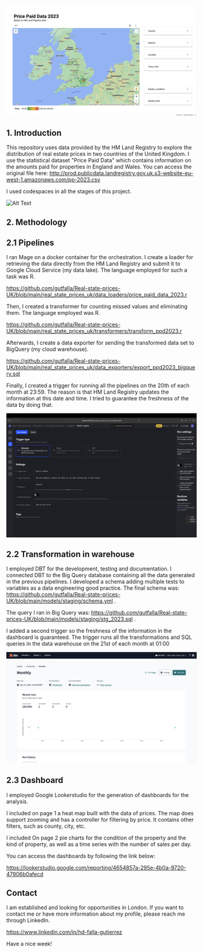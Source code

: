 ![Alt Text](https://github.com/gutfalla/Real-state-prices-UK/blob/main/Untitled.png)

## 1. Introduction

This repository uses data provided by the HM Land Registry to explore the distribution of real estate prices in two countries of the United Kingdom. I use the statistical dataset "Price Paid Data" which contains information on the amounts paid for properties in England and Wales. You can access the original file here: http://prod.publicdata.landregistry.gov.uk.s3-website-eu-west-1.amazonaws.com/pp-2023.csv

I used codespaces in all the stages of this project.


![Alt Text](https://github.com/gutfalla/Real-state-prices-UK/blob/main/Mage_VS.gif)


## 2. Methodology

## 2.1 Pipelines

I ran Mage on a docker container for the orchestration. I create a loader for retrieving the data directly from the HM Land Registry and submit it to Google Cloud Service (my data lake). The language employed for such a task was R.

https://github.com/gutfalla/Real-state-prices-UK/blob/main/real_state_prices_uk/data_loaders/price_paid_data_2023.r

Then, I created a transformer for counting missed values and eliminating them. The language employed was R.

https://github.com/gutfalla/Real-state-prices-UK/blob/main/real_state_prices_uk/transformers/transform_ppd2023.r

Afterwards, I create a data exporter for sending the transformed data set to BigQuery (my cloud warehouse).

https://github.com/gutfalla/Real-state-prices-UK/blob/main/real_state_prices_uk/data_exporters/export_ppd2023_bigquery.sql

Finally, I created a trigger for running all the pipelines on the 20th of each month at 23:59. The reason is that HM Land Registry updates the information at this date and time. I tried to guarantee the freshness of the data by doing that.


![Alt Text](https://github.com/gutfalla/Real-state-prices-UK/blob/main/Mage_trigger.png)


## 2.2 Transformation in warehouse

I employed DBT for the development, testing and documentation. I connected DBT to the Big Query database containing all the data generated in the previous pipelines. I developed a schema adding multiple tests to variables as a data engineering good practice. The final schema was: https://github.com/gutfalla/Real-state-prices-UK/blob/main/models/staging/schema.yml .

The query I ran in Big Query was: https://github.com/gutfalla/Real-state-prices-UK/blob/main/models/staging/stg_2023.sql .

I added a second trigger so the freshness of the information in the dashboard is guaranteed. The trigger runs all the transformations and SQL queries in the data warehouse on the 21st of each month at 01:00


![Alt Text](https://github.com/gutfalla/Real-state-prices-UK/blob/main/DBT.png)


## 2.3 Dashboard

I employed Google Lookerstudio for the generation of dashboards for the analysis.

I included on page 1 a heat map built with the data of prices. The map does support zooming and has a controller for filtering by price. It contains other filters, such as county, city, etc.

I included On page 2 pie charts for the condition of the property and the kind of property, as well as a time series with the number of sales per day.

You can access the dashboards by following the link below: 

https://lookerstudio.google.com/reporting/4654857a-295e-4b0a-9720-47906b0afecd

## Contact

I am established and looking for opportunities in London. If you want to contact me or have more information about my profile, please reach me through LinkedIn.

https://www.linkedin.com/in/hd-falla-gutierrez

Have a nice week!
